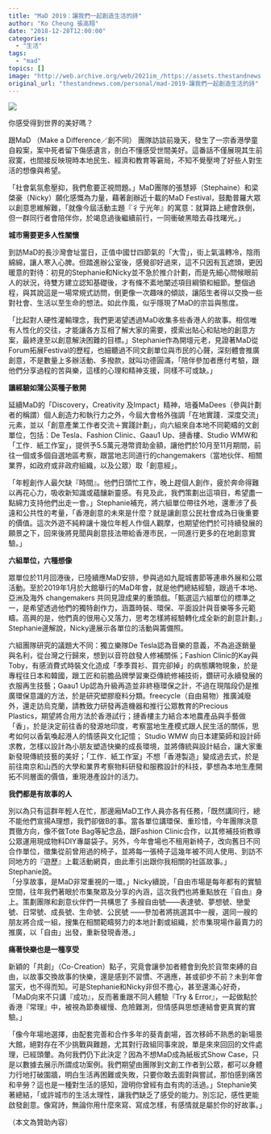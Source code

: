 ```yaml
---
title: "MaD 2019：讓我們一起創造生活的詩"
author: "Ko Cheung 張高翔"
date: "2018-12-28T12:00:00"
categories:
  - "生活"
tags:
  - "mad"
topics: []
image: "http://web.archive.org/web/2021im_/https://assets.thestandnews.com/media/photos/MAD-01_KimQX.png"
original_url: "thestandnews.com/personal/mad-2019-讓我們一起創造生活的詩"
---
```

![](http://web.archive.org/web/2021im_/https://assets.thestandnews.com/media/photos/MAD-01_KimQX.png)

你感受得到世界的美好嗎？

跟MaD （Make a Difference／創不同） 團隊訪談前幾天，發生了一宗香港學童自殺案，案中死者留下傷感遺言，剖白不懂感受世間美好。這番話不僅展現其生前寂寞，也間接反映現時本地民生、經濟和教育等窘局，不知不覺壓垮了好些人對生活的想像與希望。

「社會氣氛愈壓抑，我們愈要正視問題。」MaD團隊的張慧婷（Stephaine）和梁棨豪（Nicky）願化感慨為力量，藉著創辦近十載的MaD Festival，鼓勵普羅大眾以創意思維解難，「就像今屆活動主題『彳亍光年』的寓意：就算路上總會跌倒，但一群同行者會陪伴你，於竭息過後繼續前行，一同衝破黑暗去尋找曙光。」

**城市需要更多人性關懷**

到訪MaD的長沙灣會址當日，正值中國廿四節氣的「大雪」，街上氣溫轉冷，陰雨綿綿，讓人寒入心脾。但踏進辦公室後，感覺卻好過來，這不只因有瓦遮頭，更因暖意的對待：初見的Stephanie和Nicky並不急於推介計劃，而是先細心問候眼前人的狀況，待雙方建立認知基礎後，才有條不紊地闡述項目綱領和細節。整個過程，與其說這是一場常規式訪問，倒更像一次趣味的傾談，讓陌生者得以交換一些對社會、生活以至生命的想法。如此作風，似乎隱現了MaD的宗旨與態度。

「比起對人硬性灌輸理念，我們更渴望透過MaD收集多些香港人的故事。相信唯有人性化的交往，才能讓各方互相了解大家的需要，摸索出貼心和貼地的創意方案，最終達至以創意解決困難的目標。」Stephanie作為開壇元老，見證著MaD從Forum拓展Festival的歷程，也細聽過不同文創單位與市民的心聲，深刻體會推廣創意，不是數量上多辦活動、多撥款，就叫功德圓滿，「陪伴參加者應付考驗，跟他們分享過程的苦與樂，這樣的心理和精神支援，同樣不可或缺。」

**讓經驗如蒲公英種子散開**

延續MaD的「Discovery，Creativity 及Impact」精神，培養MaDees（參與計劃者的稱謂）個人創造力和執行力之外，今屆大會格外強調「在地實踐．深度交流」元素，並以「創意產業工作者交流＋實踐計劃」，向六組來自本地不同範疇的文創單位，包括：De Tesla、Fashion Clinic、Gaau1 Up、摙香樓、Studio WMW和「工作．紙工作室」，提供予5.5萬元港幣資助金額，讓他們於10月至11月期間，前往一個或多個自選地區考察，跟當地志同道行的changemakers（當地伙伴、相關業界，如政府或非政府組織，以及公眾）取「創意經」。

「年輕創作人最欠缺『時間』。他們日頭忙工作，晚上趕個人創作，疲於奔命得難以再花心力，吸收新知識或蘊釀新靈感。有見及此，我們策劃出這項目，希望盡一點綿力支持他們出走一會。」Stephanie補充，將六組單位帶往外地，還牽涉了長遠和公共性的考量，「香港創意的未來是什麼？就是讓創意公民社會成為日後重要的價值。這次外遊不純粹讓十幾位年輕人作個人觀摩，也期望他們於可持續發展的願景之下，回來後將見聞與創意技法帶給香港市民，一同進行更多的在地創意實驗。」

**六組單位，六種想像**

眾單位於11月回港後，已陸續應MaD安排，參與過如九龍城書節等連串外展和公眾活動。至於2019年1月於大館舉行的MaD年會，就是他們總結經驗，跟過千本地、亞洲及海外 changemakers 共同見證成果的重頭戲。「甄選這六組單位的標準之一，是希望透過他們的獨特創作力，涵蓋時裝、環保、平面設計與音樂等多元範疇。高興的是，他們真的很用心又落力，思考怎樣將經驗轉化成全新的創意計劃。」Stephanie邊解說，Nicky邊展示各單位的活動與籌備照。

六組團隊研究的議題大不同：獨立樂隊De Tesla認為音樂的意義，不為追逐銷量與名利，從台灣之行歸來，想到以音符啟發人修補關係；Fashion Clinic的Kay與Toby，有感消費式時裝文化造成「季季買衫、買完卻掉」的病態購物現象，於是專程往日本和韓國，跟工匠和前膽品牌學習東亞傳統修補技術，鑽研可永續發展的衣服再生技藝；Gaau1 Up認為升級再造並非終極環保之計，不過在現階段仍是推廣環保意識的方法，於是研究塑膠廢料分類。freecycle（自由易物）推廣減廢外，還走訪烏克蘭，請教致力研發再造機器和推行公眾教育的Precious Plastics，期望將合用方法於香港試行；摙香樓主力結合本地農產品與手藝做「香」，於是決定前往香的發源地印度，考察當地生產模式跟人民生活的關係，思考如何以香氣喚起港人的情感與文化記憶； Studio WMW 向日本建築師和設計師求教，怎樣以設計為小朋友塑造快樂的成長環境，並將傳統與設計結合，讓大家重新發現傳統技藝的美好；「工作．紙工作室」不想「香港製造」變成過去式，於是前往南京和山西的大學和業界考察物料研發和服務設計的科技，夢想為本地生產開拓不同層面的價值，重現港產設計的活力。

**我們都是有故事的人**

別以為只有這群年輕人在忙，那邊廂MaD工作人員亦各有任務，「既然講同行，總不能他們宣揚A理想，我們卻做B的事。當各單位講環保、重珍惜，今年團隊決意貫徹方向，像不做Tote Bag等紀念品，跟Fashion Clinic合作，以其修補技術教導公眾運用現成物料DIY專屬袋子。另外，今年會場也不租用新椅子，改向舊日不同合作單位，徵集從前曾用過的椅子，並將每一張椅子這幾年被不同人使用、到訪不同地方的『遊歷』上載活動網頁，由此牽引出跟你我相關的社區故事。」Stephanie說。   
「分享故事，是MaD非常重視的一環。」Nicky續說，「自由市場是每年都有的實驗空間，往年我們著眼於市集聚眾及分享的內涵，這次我們也將重點放在『自由』身上。策劃團隊和創意伙伴們一共構思了 多艘自由號——表達號、夢想號、戀愛號、日常號、成長號、生命號、公民號 ——參加者將挑選其中一艘，選同一艘的朋友將合成一組，搜集在相關範疇努力的本地計劃或組織，於市集現場作最賣力的推廣，以「自由」出發，重新發現香港。」

**痛著快樂也是一種享受**

新穎的「共創」（Co-Creation）點子，究竟會讓參加者體會到免於貨幣束縛的自由，以故事交換故事的快樂，還是感到不習慣、不適應，甚或卻步不前？未到年會當天，也不得而知。可是Stephanie和Nicky非但不擔心，甚至還滿心好奇，「MaD向來不只講『成功』，反而著重跟不同人體驗『Try & Error』，一起做點於香港『常理』中，被視為節奏緩慢、危險難測，但情感與思想連結會更真實的實驗。」

「像今年場地選擇，由配套完善和合作多年的葵青劇場，首次移師不熟悉的新場景大館，絕對存在不少挑戰與難題，尤其對行政組同事來說，單是來來回回的文件處理，已經頭暈。為何我們仍下此決定？因為不想MaD成為紙板式Show Case，只是以數據去展示所謂成功案例。我們期望由團隊到文創工作者到公眾，都可以身體力行地打破圍牆，明白生活再困難或失敗，只要你敢去面對與嘗試，那怕感到痛苦和辛勞？這也是一種對生活的感知，證明你曾經有血有肉的活過。」Stephanie笑著總結，「或許城市的生活太理性，讓我們缺乏了感受的能力。別忘記，感性更能啟發創意。像寫詩，無論你用什麼來寫、寫成怎樣，有感情就是屬於你的好故事。」

（本文為贊助內容）